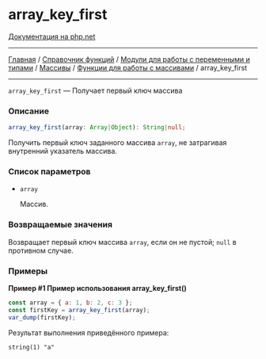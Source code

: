 # array_key_first

[Документация на php.net](https://www.php.net/manual/ru/function.array-key-first.php)

---

[Главная](../../../../../README.md) / [Справочник функций](../../../../funcref.md) /
[Модули для работы с переменными и типами](../../../vartype.md) / [Массивы](../../array.md) /
[Функции для работы с массивами](../func.md) / array_key_first

---

`array_key_first` — Получает первый ключ массива

### Описание

```ts
array_key_first(array: Array|Object): String|null;
```

Получить первый ключ заданного массива `array`, не затрагивая внутренний указатель массива.

### Список параметров

-   `array`

    Массив.

### Возвращаемые значения

Возвращает первый ключ массива `array`, если он не пустой; `null` в противном случае.

### Примеры

**Пример #1 Пример использования array_key_first()**

```js
const array = { a: 1, b: 2, c: 3 };
const firstKey = array_key_first(array);
var_dump(firstKey);
```

Результат выполнения приведённого примера:

    string(1) "a"
